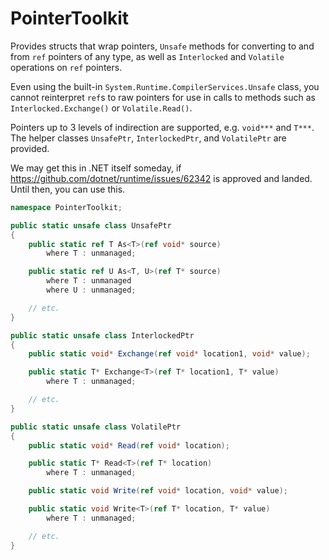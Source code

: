 # PointerToolkit
Provides structs that wrap pointers, `Unsafe` methods for converting to and from `ref` pointers of any type, as well as `Interlocked` and `Volatile` operations on `ref` pointers.

Even using the built-in `System.Runtime.CompilerServices.Unsafe` class, you cannot reinterpret `ref`s to raw pointers for use in calls to methods such as `Interlocked.Exchange()` or `Volatile.Read()`. 

Pointers up to 3 levels of indirection are supported, e.g. `void***` and `T***`. The helper classes `UnsafePtr`, `InterlockedPtr`, and `VolatilePtr` are provided.

We may get this in .NET itself someday, if https://github.com/dotnet/runtime/issues/62342 is approved and landed. Until then, you can use this.

```cs
namespace PointerToolkit;

public static unsafe class UnsafePtr
{
    public static ref T As<T>(ref void* source)
        where T : unmanaged;

    public static ref U As<T, U>(ref T* source)
        where T : unmanaged
        where U : unmanaged;

    // etc.
}

public static unsafe class InterlockedPtr
{
    public static void* Exchange(ref void* location1, void* value);

    public static T* Exchange<T>(ref T* location1, T* value)
        where T : unmanaged;

    // etc.
}

public static unsafe class VolatilePtr
{
    public static void* Read(ref void* location);

    public static T* Read<T>(ref T* location)
        where T : unmanaged;

    public static void Write(ref void* location, void* value);

    public static void Write<T>(ref T* location, T* value)
        where T : unmanaged;

    // etc.
}
```
